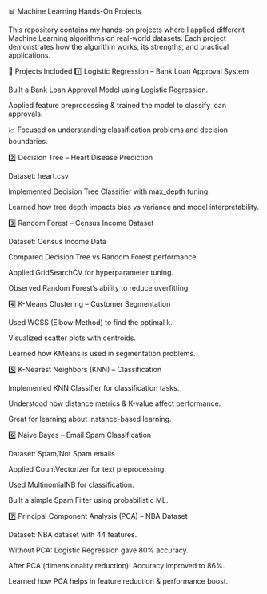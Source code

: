📊 Machine Learning Hands-On Projects

This repository contains my hands-on projects where I applied different Machine Learning algorithms on real-world datasets. Each project demonstrates how the algorithm works, its strengths, and practical applications.

🔹 Projects Included
1️⃣ Logistic Regression – Bank Loan Approval System

Built a Bank Loan Approval Model using Logistic Regression.

Applied feature preprocessing & trained the model to classify loan approvals.

📈 Focused on understanding classification problems and decision boundaries.

2️⃣ Decision Tree – Heart Disease Prediction

Dataset: heart.csv

Implemented Decision Tree Classifier with max_depth tuning.

Learned how tree depth impacts bias vs variance and model interpretability.

3️⃣ Random Forest – Census Income Dataset

Dataset: Census Income Data

Compared Decision Tree vs Random Forest performance.

Applied GridSearchCV for hyperparameter tuning.

Observed Random Forest’s ability to reduce overfitting.

4️⃣ K-Means Clustering – Customer Segmentation

Used WCSS (Elbow Method) to find the optimal k.

Visualized scatter plots with centroids.

Learned how KMeans is used in segmentation problems.

5️⃣ K-Nearest Neighbors (KNN) – Classification

Implemented KNN Classifier for classification tasks.

Understood how distance metrics & K-value affect performance.

Great for learning about instance-based learning.

6️⃣ Naive Bayes – Email Spam Classification

Dataset: Spam/Not Spam emails

Applied CountVectorizer for text preprocessing.

Used MultinomialNB for classification.

Built a simple Spam Filter using probabilistic ML.

7️⃣ Principal Component Analysis (PCA) – NBA Dataset

Dataset: NBA dataset with 44 features.

Without PCA: Logistic Regression gave 80% accuracy.

After PCA (dimensionality reduction): Accuracy improved to 86%.

Learned how PCA helps in feature reduction & performance boost.

